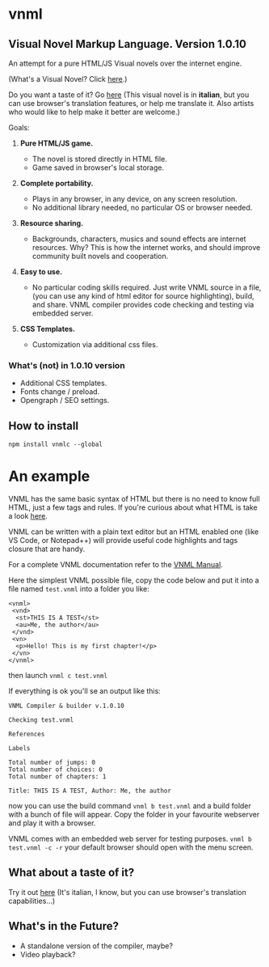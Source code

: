# vnml

## Visual Novel Markup Language. Version 1.0.10

An attempt for a pure HTML/JS Visual novels over the internet engine.

(What's a Visual Novel? Click [here](https://it.wikipedia.org/wiki/Visual_novel).)

Do you want a taste of it? Go [here](https://www.valentinoeugeni.it/ga/lmv.html) (This visual novel is in **italian**, but you can use browser's translation features, or help me translate it. Also artists who would like to help make it better are welcome.)

Goals:

1. **Pure HTML/JS game.**

   - The novel is stored directly in HTML file.
   - Game saved in browser's local storage.

2. **Complete portability.**

   - Plays in any browser, in any device, on any screen resolution.
   - No additional library needed, no particular OS or browser needed.

3. **Resource sharing.**

   - Backgrounds, characters, musics and sound effects are internet resources. Why? This is how the internet works, and should improve community built novels
     and cooperation.

4. **Easy to use.**

   - No particular coding skills required. Just write VNML source in a file, (you can use any kind of html editor for source highlighting), build, and share. VNML compiler provides code checking and testing via embedded server.

5. **CSS Templates.**

   - Customization via additional css files.

### What's (not) in 1.0.10 version

- Additional CSS templates.
- Fonts change / preload.
- Opengraph / SEO settings.

## How to install

`npm install vnmlc --global`

# An example

VNML has the same basic syntax of HTML but there is no need to know full HTML, just a few tags and rules. If you're curious about what HTML is take a look [here](https://www.codecademy.com/learn/learn-html).

VNML can be written with a plain text editor but an HTML enabled one (like VS Code, or Notepad++) will provide useful code highlights and tags closure that are handy.

For a complete VNML documentation refer to the [VNML Manual](docs/vnmlmanual.md).

Here the simplest VNML possible file, copy the code below and put it into a file named `test.vnml` into a folder you like:

```
<vnml>
 <vnd>
  <st>THIS IS A TEST</st>
  <au>Me, the author</au>
 </vnd>
 <vn>
  <p>Hello! This is my first chapter!</p>
 </vn>
</vnml>

```

then launch `vnml c test.vnml`

If everything is ok you'll se an output like this:

```
VNML Compiler & builder v.1.0.10

Checking test.vnml

References

Labels

Total number of jumps: 0
Total number of choices: 0
Total number of chapters: 1

Title: THIS IS A TEST, Author: Me, the author
```

now you can use the build command `vnml b test.vnml`
and a build folder with a bunch of file will appear.
Copy the folder in your favourite webserver and play it with a browser.

VNML comes with an embedded web server for testing purposes.
`vnml b test.vnml -c -r`
your default browser should open with the menu screen.

## What about a taste of it?

Try it out [here](https://www.valentinoeugeni.it/ga/lmv.html)
(It's italian, I know, but you can use browser's translation capabilities...)

## What's in the Future?

- A standalone version of the compiler, maybe?
- Video playback?
